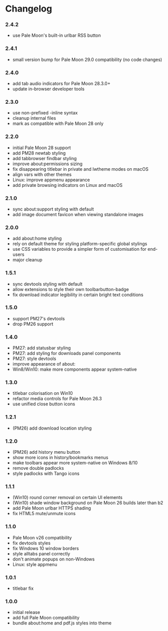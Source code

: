 # Changelog

### 2.4.2
- use Pale Moon's built-in urlbar RSS button

### 2.4.1
- small version bump for Pale Moon 29.0 compatibility (no code changes)

### 2.4.0
- add tab audio indicators for Pale Moon 28.3.0+
- update in-browser developer tools

### 2.3.0
- use non-prefixed -inline syntax
- cleanup internal files
- mark as compatible with Pale Moon 28 only

### 2.2.0
- initial Pale Moon 28 support
- add PM28 newtab styling
- add tabbrowser findbar styling
- improve about:permissions sizing
- fix disappearing titlebar in private and lwtheme modes on macOS
- align vars with other themes
- Linux: improve appmenu appearance
- add private browsing indicators on Linux and macOS

### 2.1.0
- sync about:support styling with default
- add image document favicon when viewing standalone images

### 2.0.0
- add about:home styling
- rely on default theme for styling platform-specific global stylings
- use CSS variables to provide a simpler form of customisation for end-users
- major cleanup

### 1.5.1
- sync devtools styling with default
- allow extensions to style their own toolbarbutton-badge
- fix download indicator legibility in certain bright text conditions

### 1.5.0
- support PM27's devtools
- drop PM26 support

### 1.4.0
- PM27: add statusbar styling
- PM27: add styling for downloads panel components
- PM27: style devtools
- improve appearance of about:
- Win8/Win10: make more components appear system-native

### 1.3.0
- titlebar colorisation on Win10
- refactor media controls for Pale Moon 26.3
- use unified close button icons

### 1.2.1
- (PM26) add download location styling

### 1.2.0
- (PM26) add history menu button
- show more icons in history/bookmarks menus
- make toolbars appear more system-native on Windows 8/10
- remove double padlocks
- style padlocks with Tango icons

### 1.1.1
- (Win10) round corner removal on certain UI elements
- (Win10) shade window background on Pale Moon 26 builds later than b2
- add Pale Moon urlbar HTTPS shading
- fix HTML5 mute/unmute icons

### 1.1.0
- Pale Moon v26 compatibility
- fix devtools styles
- fix Windows 10 window borders
- style alltabs panel correctly
- don't animate popups on non-Windows
- Linux: style appmenu

### 1.0.1
- titlebar fix

### 1.0.0
- initial release
- add full Pale Moon compatibility
- bundle about:home and pdf.js styles into theme